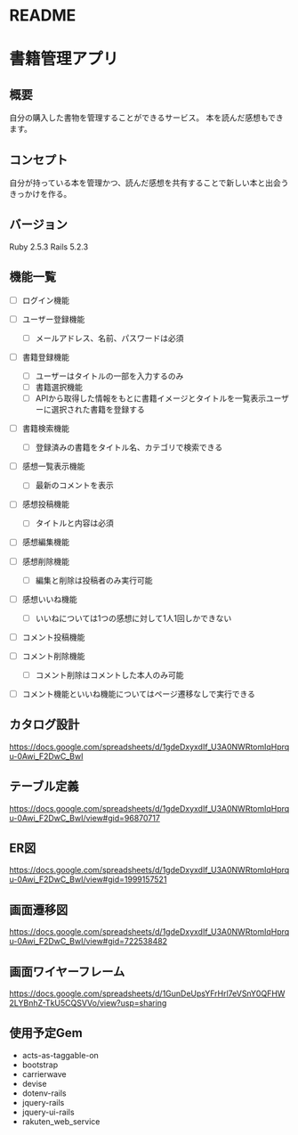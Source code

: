 # README

# 書籍管理アプリ

## 概要
自分の購入した書物を管理することができるサービス。
本を読んだ感想もできます。

## コンセプト
自分が持っている本を管理かつ、読んだ感想を共有することで新しい本と出会うきっかけを作る。

## バージョン
Ruby 2.5.3
Rails 5.2.3

## 機能一覧
- [ ] ログイン機能
- [ ] ユーザー登録機能
  - [ ] メールアドレス、名前、パスワードは必須
- [ ] 書籍登録機能
  - [ ] ユーザーはタイトルの一部を入力するのみ
  - [ ] 書籍選択機能
   - [ ] APIから取得した情報をもとに書籍イメージとタイトルを一覧表示ユーザーに選択された書籍を登録する
- [ ] 書籍検索機能
  - [ ] 登録済みの書籍をタイトル名、カテゴリで検索できる
- [ ] 感想一覧表示機能
  - [ ] 最新のコメントを表示
- [ ] 感想投稿機能
  - [ ] タイトルと内容は必須
- [ ] 感想編集機能
- [ ] 感想削除機能
  - [ ] 編集と削除は投稿者のみ実行可能
- [ ] 感想いいね機能
  - [ ] いいねについては1つの感想に対して1人1回しかできない
- [ ] コメント投稿機能
- [ ] コメント削除機能
  - [ ] コメント削除はコメントした本人のみ可能
- [ ] コメント機能といいね機能についてはページ遷移なしで実行できる


## カタログ設計
https://docs.google.com/spreadsheets/d/1gdeDxyxdIf_U3A0NWRtomIqHprqu-0Awi_F2DwC_BwI

## テーブル定義
https://docs.google.com/spreadsheets/d/1gdeDxyxdIf_U3A0NWRtomIqHprqu-0Awi_F2DwC_BwI/view#gid=96870717

## ER図
https://docs.google.com/spreadsheets/d/1gdeDxyxdIf_U3A0NWRtomIqHprqu-0Awi_F2DwC_BwI/view#gid=1999157521

## 画面遷移図
https://docs.google.com/spreadsheets/d/1gdeDxyxdIf_U3A0NWRtomIqHprqu-0Awi_F2DwC_BwI/view#gid=722538482

## 画面ワイヤーフレーム
https://docs.google.com/spreadsheets/d/1GunDeUpsYFrHrl7eVSnY0QFHW2LYBnhZ-TkU5CQSVVo/view?usp=sharing

## 使用予定Gem
* acts-as-taggable-on
* bootstrap
* carrierwave
* devise
* dotenv-rails
* jquery-rails
* jquery-ui-rails
* rakuten_web_service
